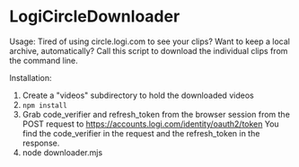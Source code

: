 # LogiCircleDownloader

Usage: Tired of using circle.logi.com to see your clips? Want to keep a local archive, automatically? Call this script to download the individual clips from the command line.

Installation:

1. Create a "videos" subdirectory to hold the downloaded videos
2. `npm install`
3. Grab code_verifier and refresh_token from the browser session from the POST request to https://accounts.logi.com/identity/oauth2/token You find the code_verifier in the request and the refresh_token in the response.
4. node downloader.mjs
